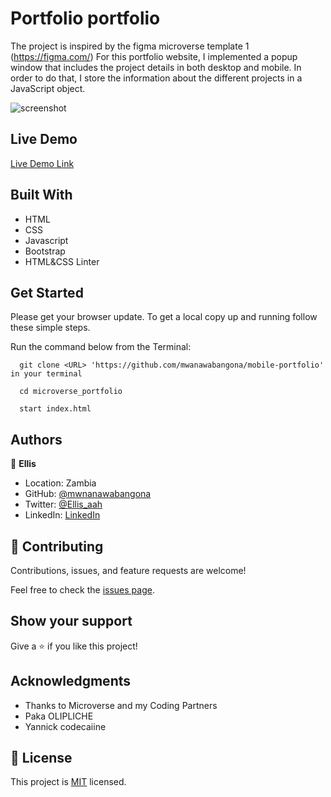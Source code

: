 # Portfolio portfolio

The project is inspired by the figma microverse template 1 (https://figma.com/)
For this portfolio website, I implemented a popup window that includes the project details in both desktop and mobile. In order to do that, I store the information about the different projects in a JavaScript object.


![screenshot](./image/mobdemo.PNG)

 

## Live Demo

[Live Demo Link](https://mwanawabangona.github.io/mobile-portfolio/)
 
## Built With

- HTML
- CSS
- Javascript
- Bootstrap 
- HTML&CSS Linter

## Get Started

Please get your browser update.
To get a local copy up and running follow these simple steps.

Run the command below from the Terminal:

      git clone <URL> 'https://github.com/mwanawabangona/mobile-portfolio' in your terminal

	  cd microverse_portfolio

	  start index.html



## Authors

👤 **Ellis**

- Location: Zambia
- GitHub: [@mwnanawabangona](https://github.com/mwanawabangona)
- Twitter: [@Ellis_aah](https://twitter.com/Ellis-aah)
- LinkedIn: [LinkedIn](https://www.linkedin.com/)


## 🤝 Contributing

Contributions, issues, and feature requests are welcome!

Feel free to check the [issues page](https://github.com/mwanawabangona/mobile-portfolio/issues).

## Show your support

Give a ⭐️ if you like this project!

## Acknowledgments

- Thanks to Microverse and my Coding Partners
- Paka OLIPLICHE
- Yannick codecaiine

## 📝 License

This project is [MIT](./MIT.md) licensed.
